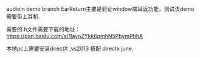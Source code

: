 audioIn demo branch EarReturn主要是验证window端耳返功能，测试该demo需要带上耳机. 

需要的.h文件需要下载的地址：https://pan.baidu.com/s/1laynZYkk6pmhN5PbymPhhA

本地pc上需要安装directX ,vs2013 搭配 directx june.
